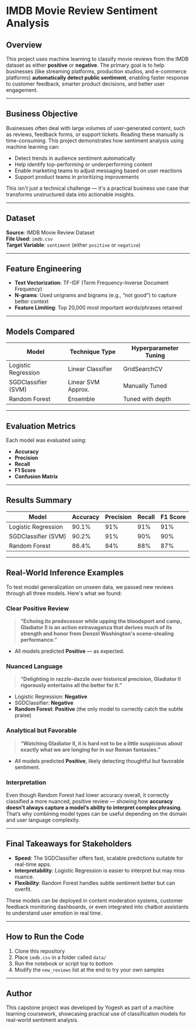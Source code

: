 # IMDB Movie Review Sentiment Analysis

## Overview

This project uses machine learning to classify movie reviews from the IMDB dataset as either **positive** or **negative**. The primary goal is to help businesses (like streaming platforms, production studios, and e-commerce platforms) **automatically detect public sentiment**, enabling faster response to customer feedback, smarter product decisions, and better user engagement.

---

## Business Objective

Businesses often deal with large volumes of user-generated content, such as reviews, feedback forms, or support tickets. Reading these manually is time-consuming. This project demonstrates how sentiment analysis using machine learning can:

- Detect trends in audience sentiment automatically
- Help identify top-performing or underperforming content
- Enable marketing teams to adjust messaging based on user reactions
- Support product teams in prioritizing improvements

This isn't just a technical challenge — it's a practical business use case that transforms unstructured data into actionable insights.

---

## Dataset

**Source**: IMDB Movie Review Dataset  
**File Used**: `imdb.csv`  
**Target Variable**: `sentiment` (either `positive` or `negative`)

---

## Feature Engineering

- **Text Vectorization**: TF-IDF (Term Frequency-Inverse Document Frequency)
- **N-grams**: Used unigrams and bigrams (e.g., “not good”) to capture better context
- **Feature Limiting**: Top 20,000 most important words/phrases retained

---

## Models Compared

| Model                | Technique Type     | Hyperparameter Tuning |
|----------------------|--------------------|------------------------|
| Logistic Regression  | Linear Classifier  |  GridSearchCV         |
| SGDClassifier (SVM)  | Linear SVM Approx. |  Manually Tuned       |
| Random Forest        | Ensemble           |  Tuned with depth     |

---

## Evaluation Metrics

Each model was evaluated using:
- **Accuracy**
- **Precision**
- **Recall**
- **F1 Score**
- **Confusion Matrix**

---

## Results Summary

| Model                | Accuracy | Precision | Recall | F1 Score |
|----------------------|----------|-----------|--------|----------|
| Logistic Regression  | 90.1%    | 91%       | 91%    | 91%      |
| SGDClassifier (SVM)  | 90.2%    | 91%       | 90%    | 90%      |
| Random Forest        | 86.4%    | 84%       | 88%    | 87%      |

---

## Real-World Inference Examples

To test model generalization on unseen data, we passed new reviews through all three models. Here's what we found:

###  Clear Positive Review
> **“Echoing its predecessor while upping the bloodsport and camp, Gladiator II is an action extravaganza that derives much of its strength and honor from Denzel Washington's scene-stealing performance.”**

- All models predicted **Positive** — as expected.

### Nuanced Language
> **“Delighting in razzle-dazzle over historical precision, Gladiator II rigorously entertains all the better for it.”**

- Logistic Regression: **Negative**  
- SGDClassifier: **Negative**  
- **Random Forest**:  **Positive** (the only model to correctly catch the subtle praise)

###  Analytical but Favorable
> **“Watching Gladiator II, it is hard not to be a little suspicious about exactly what we are longing for in our Roman fantasies.”**

- All models predicted **Positive**, likely detecting thoughtful but favorable sentiment.

### Interpretation

Even though Random Forest had lower accuracy overall, it correctly classified a more nuanced, positive review — showing how **accuracy doesn’t always capture a model’s ability to interpret complex phrasing**. That’s why combining model types can be useful depending on the domain and user language complexity.

---

## Final Takeaways for Stakeholders

- **Speed**: The SGDClassifier offers fast, scalable predictions suitable for real-time apps.
- **Interpretability**: Logistic Regression is easier to interpret but may miss nuance.
- **Flexibility**: Random Forest handles subtle sentiment better but can overfit.

These models can be deployed in content moderation systems, customer feedback monitoring dashboards, or even integrated into chatbot assistants to understand user emotion in real time.

---

## How to Run the Code

1. Clone this repository
2. Place `imdb.csv` in a folder called `data/`
3. Run the notebook or script top to bottom
4. Modify the `new_reviews` list at the end to try your own samples

---

## Author

This capstone project was developed by Yogesh as part of a machine learning coursework, showcasing practical use of classification models for real-world sentiment analysis.

